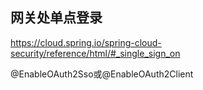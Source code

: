 ## 网关处单点登录

https://cloud.spring.io/spring-cloud-security/reference/html/#_single_sign_on

 @EnableOAuth2Sso或@EnableOAuth2Client